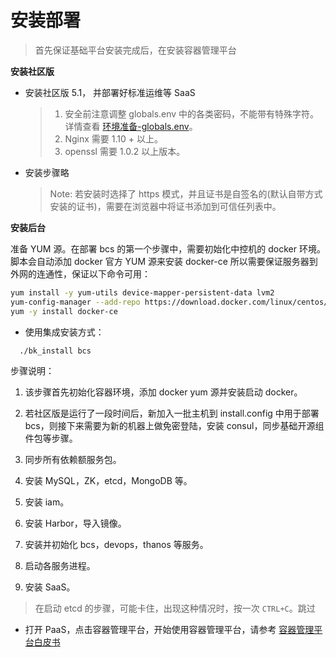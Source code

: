 # 安装部署

> 首先保证基础平台安装完成后，在安装容器管理平台

**安装社区版**

- 安装社区版 5.1， 并部署好标准运维等 SaaS

    > 1. 安全前注意调整 globals.env 中的各类密码，不能带有特殊字符。详情查看 [环境准备-globals.env](../../基础包安装/环境准备/get_ready.md#globals)。
    > 2. Nginx 需要 1.10 + 以上。
    > 3. openssl 需要 1.0.2 以上版本。

- 安装步骤略
    > Note: 若安装时选择了 https 模式，并且证书是自签名的(默认自带方式安装的证书)，需要在浏览器中将证书添加到可信任列表中。


**安装后台**

准备 YUM 源。在部署 bcs 的第一个步骤中，需要初始化中控机的 docker 环境。脚本会自动添加 docker 官方 YUM 源来安装 docker-ce 所以需要保证服务器到外网的连通性，保证以下命令可用：

```bash
yum install -y yum-utils device-mapper-persistent-data lvm2
yum-config-manager --add-repo https://download.docker.com/linux/centos/docker-ce.repo
yum -y install docker-ce
```

- 使用集成安装方式：

```bash
  ./bk_install bcs
```
  步骤说明：
  1. 该步骤首先初始化容器环境，添加 docker yum 源并安装启动 docker。

  2. 若社区版是运行了一段时间后，新加入一批主机到 install.config 中用于部署 bcs，则接下来需要为新的机器上做免密登陆，安装 consul，同步基础开源组件包等步骤。

  3. 同步所有依赖额服务包。

  4. 安装 MySQL，ZK，etcd，MongoDB 等。

  5. 安装 iam。

  6. 安装 Harbor，导入镜像。

  7. 安装并初始化 bcs，devops，thanos 等服务。

  8. 启动各服务进程。

  9. 安装 SaaS。


> 在启动 etcd 的步骤，可能卡住，出现这种情况时，按一次 `CTRL+C`。跳过

- 打开 PaaS，点击容器管理平台，开始使用容器管理平台，请参考 [容器管理平台白皮书](5.1/bcs/Introduction/README.md)
